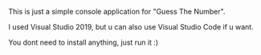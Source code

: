 This is just a simple console application for "Guess The Number".

I used Visual Studio 2019, but u can also use Visual Studio Code if u want.

You dont need to install anything, just run it :)

